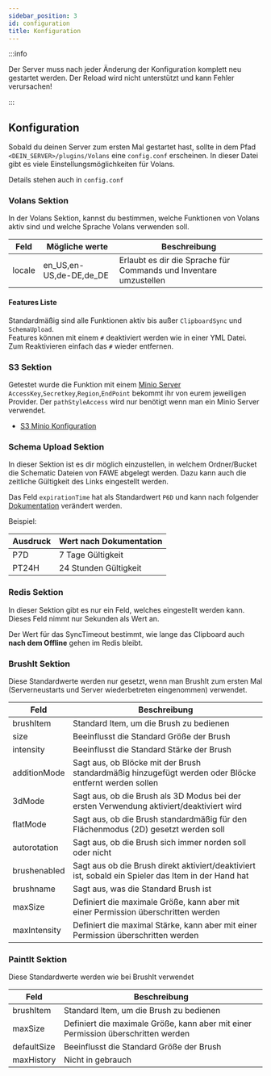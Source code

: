 ```yaml
---
sidebar_position: 3
id: configuration
title: Konfiguration
---
```

:::info

Der Server muss nach jeder Änderung der Konfiguration komplett neu gestartet werden. Der Reload wird nicht unterstützt
und kann Fehler verursachen!

:::

## Konfiguration

Sobald du deinen Server zum ersten Mal gestartet hast, sollte in dem Pfad `<DEIN_SERVER>/plugins/Volans`
eine `config.conf` erscheinen.
In dieser Datei gibt es viele Einstellungsmöglichkeiten für Volans.

Details stehen auch in `config.conf`

### Volans Sektion

In der Volans Sektion, kannst du bestimmen, welche Funktionen von Volans aktiv sind und welche Sprache Volans verwenden
soll.

| Feld   | Mögliche werte          | Beschreibung                                                      |
|--------|-------------------------|-------------------------------------------------------------------|
| locale | en_US,en-US,de-DE,de_DE | Erlaubt es dir die Sprache für Commands und Inventare umzustellen |

#### Features Liste

Standardmäßig sind alle Funktionen aktiv bis außer `ClipboardSync` und `SchemaUpload`.  
Features können mit einem `#` deaktiviert werden wie in einer YML Datei. Zum Reaktivieren einfach das `#`
wieder entfernen.

### S3 Sektion

Getestet wurde die Funktion mit einem [Minio Server](https://min.io/)
`AccessKey`,`Secretkey`,`Region`,`EndPoint` bekommt ihr von eurem jeweiligen Provider.
Der `pathStyleAccess` wird nur benötigt wenn man ein Minio Server verwendet.

* [S3 Minio Konfiguration](s3-minio)

### Schema Upload Sektion

In dieser Sektion ist es dir möglich einzustellen, in welchem Ordner/Bucket die Schematic Dateien von FAWE abgelegt
werden.
Dazu kann auch die zeitliche Gültigkeit des Links eingestellt werden.

Das Feld `expirationTime` hat als Standardwert `P6D` und kann nach
folgender [Dokumentation](https://docs.oracle.com/javase/8/docs/api/java/time/Duration.html#parse-java.lang.CharSequence-)
verändert werden.

Beispiel:

| Ausdruck | Wert nach Dokumentation |
|----------|-------------------------|
| P7D      | 7 Tage Gültigkeit       |
| PT24H    | 24 Stunden Gültigkeit   |

### Redis Sektion

In dieser Sektion gibt es nur ein Feld, welches eingestellt werden kann.
Dieses Feld nimmt nur Sekunden als Wert an.

Der Wert für das SyncTimeout bestimmt, wie lange das Clipboard auch **nach dem Offline** gehen im Redis bleibt.

### BrushIt Sektion

Diese Standardwerte werden nur gesetzt, wenn man BrushIt zum ersten Mal (Serverneustarts und Server wiederbetreten
eingenommen) verwendet.

| Feld         | Beschreibung                                                                                          |
|--------------|-------------------------------------------------------------------------------------------------------|
| brushItem    | Standard Item, um die Brush zu bedienen                                                               | 
| size         | Beeinflusst die Standard Größe der Brush                                                              |
| intensity    | Beeinflusst die Standard Stärke der Brush                                                             | 
| additionMode | Sagt aus, ob Blöcke mit der Brush standardmäßig hinzugefügt werden oder Blöcke entfernt werden sollen | 
| 3dMode       | Sagt aus, ob die Brush als 3D Modus bei der ersten Verwendung aktiviert/deaktiviert wird              | 
| flatMode     | Sagt aus, ob die Brush standardmäßig für den Flächenmodus (2D) gesetzt werden soll                    |
| autorotation | Sagt aus, ob die Brush sich immer norden soll oder nicht                                              |
| brushenabled | Sagt aus ob die Brush direkt aktiviert/deaktiviert ist, sobald ein Spieler das Item in der Hand hat   |
| brushname    | Sagt aus, was die Standard Brush ist                                                                  | 
| maxSize      | Definiert die maximale Größe, kann aber mit einer Permission überschritten werden                     |
| maxIntensity | Definiert die maximal Stärke, kann aber mit einer Permission überschritten werden                     |

### PaintIt Sektion

Diese Standardwerte werden wie bei BrushIt verwendet

| Feld        | Beschreibung                                                                      |
|-------------|-----------------------------------------------------------------------------------|
| brushItem   | Standard Item, um die Brush zu bedienen                                           |
| maxSize     | Definiert die maximale Größe, kann aber mit einer Permission überschritten werden | 
| defaultSize | Beeinflusst die Standard Größe der Brush                                          | 
| maxHistory  | Nicht in gebrauch                                                                 | 

